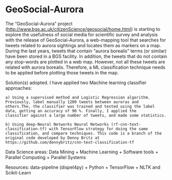 # GeoSocial-Aurora


The “GeoSocial-Aurora” project (http://www.bgs.ac.uk/citizenScience/geosocial/home.html) is starting to explore the usefulness of social media for scientific survey and analysis with the release of GeoSocial-Aurora, a web-mapping tool that searches for tweets related to aurora sightings and locates them as markers on a map. During the last years, tweets that contain “aurora borealis” terms (or similar) have been stored in a BGS facility.  In addition, the tweets that do not contain any stop-words are plotted in a web map. However, not all these tweets are related with aurora borealis.  Therefore, a ML classification technique needs to be applied before plotting those tweets in the map. 

Solution(s) adopted.  I have applied two  Machine learning classifier approaches:

	a) Using a supervised method and Logistic Regression algorithm. Previously, label manually 1200 tweets between auroras and 	others.The, the classifier was trained and tested using the label data, getting an accuracy of 90 %. Finally, I applied the 		classifier against a large number of tweets, and made some statistics. 
	
	b) Using deep-Neural Networks Neural Networks (rf-cnn-text-classification-tf) with TensorFlow strategy for doing the same classification, and compare techniques. This code is a branch of the original code developed by Denny Britz at https://github.com/dennybritz/cnn-text-classification-tf

Data Science areas:  Data Mining + Machine Learning + Software tools + Parallel Computing + Parallel Systems

Resources:  data-pipeline (dispel4py) + Python + TensorFlow + NLTK and Scikit-Learn

